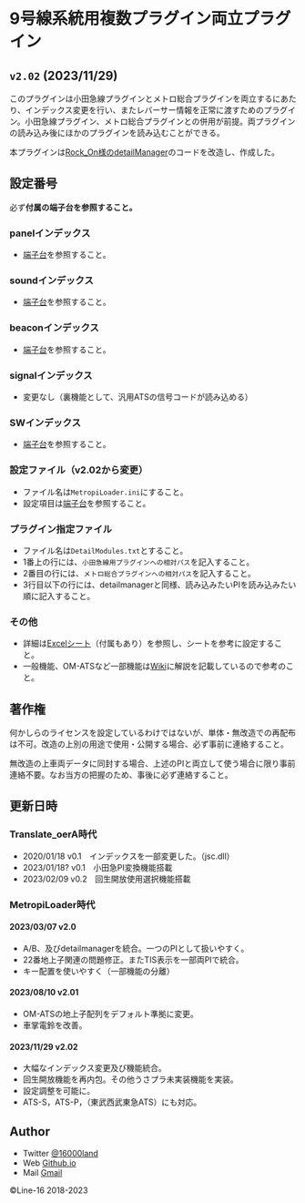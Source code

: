 # 9号線系統用複数プラグイン両立プラグイン
`v2.02` (2023/11/29)
-----
このプラグインは小田急線プラグインとメトロ総合プラグインを両立するにあたり、インデックス変更を行い、またレバーサー情報を正常に渡すためのプラグイン。小田急線プラグイン、メトロ総合プラグインとの併用が前提。両プラグインの読み込み後にほかのプラグインを読み込むことができる。

本プラグインは[Rock_On様のdetailManager](https://github.com/mikangogo/DetailManager)のコードを改造し、作成した。

## 設定番号
必ず**付属の端子台を参照すること。**
### panelインデックス
- [端子台](https://docs.google.com/spreadsheets/d/1rsIOkY-5uuszAekwyyYBjYd1NrkQBQti/edit?usp=sharing&ouid=117001858782449869576&rtpof=true&sd=true)を参照すること。

### soundインデックス
- [端子台](https://docs.google.com/spreadsheets/d/1rsIOkY-5uuszAekwyyYBjYd1NrkQBQti/edit?usp=sharing&ouid=117001858782449869576&rtpof=true&sd=true)を参照すること。

### beaconインデックス
- [端子台](https://docs.google.com/spreadsheets/d/1rsIOkY-5uuszAekwyyYBjYd1NrkQBQti/edit?usp=sharing&ouid=117001858782449869576&rtpof=true&sd=true)を参照すること。

### signalインデックス
- 変更なし（裏機能として、汎用ATSの信号コードが読み込める）

### SWインデックス
- [端子台](https://docs.google.com/spreadsheets/d/1rsIOkY-5uuszAekwyyYBjYd1NrkQBQti/edit?usp=sharing&ouid=117001858782449869576&rtpof=true&sd=true)を参照すること。

### 設定ファイル（**v2.02から変更**）
- ファイル名は`MetropiLoader.ini`にすること。
- 設定項目は[端子台](https://docs.google.com/spreadsheets/d/1rsIOkY-5uuszAekwyyYBjYd1NrkQBQti/edit?usp=sharing&ouid=117001858782449869576&rtpof=true&sd=true)を参照すること。

### プラグイン指定ファイル
- ファイル名は`DetailModules.txt`とすること。
- 1番上の行には、`小田急線用プラグインへの相対パス`を記入すること。
- 2番目の行には、`メトロ総合プラグインへの相対パス`を記入すること。
- 3行目以下の行には、detailmanagerと同様、読み込みたいPIを読み込みたい順に記入すること。

### その他
- 詳細は[Excelシート](https://docs.google.com/spreadsheets/d/1rsIOkY-5uuszAekwyyYBjYd1NrkQBQti/edit?usp=sharing&ouid=117001858782449869576&rtpof=true&sd=true)（付属もあり）を参照し、シートを参考に設定すること。
- 一般機能、OM-ATSなど一部機能は[Wiki](https://github.com/susLine2320/MetropiLoader/wiki)に解説を記載しているので参考のこと。

## 著作権
何かしらのライセンスを設定しているわけではないが、単体・無改造での再配布は不可。改造の上別の用途で使用・公開する場合、必ず事前に連絡すること。

無改造の上車両データに同封する場合、上述のPIと両立して使う場合に限り事前連絡不要。なお当方の把握のため、事後に必ず連絡すること。

## 更新日時
### Translate_oerA時代
- 2020/01/18 v0.1　インデックスを一部変更した。（jsc.dll）
- 2023/01/18?    v0.1　小田急PI変換機能搭載
- 2023/02/09     v0.2　回生開放使用選択機能搭載
### MetropiLoader時代
#### 2023/03/07 v2.0
- A/B、及びdetailmanagerを統合。一つのPIとして扱いやすく。
- 22番地上子関連の問題修正。またTIS表示を一部両PIで統合。
- キー配置を使いやすく（一部機能の分離）
#### 2023/08/10 v2.01 
- OM-ATSの地上子配列をデフォルト準拠に変更。
- 車掌電鈴を改善。

#### 2023/11/29 v2.02
- 大幅なインデックス変更及び機能統合。
- 回生開放機能を再内包。その他うさプラ未実装機能を実装。
- 設定調整を可能に。
- ATS-S，ATS-P，（東武西武東急ATS）にも対応。

## Author
- Twitter [@16000land](https://twitter.com/16000land)
- Web [Github.io](https://susline2320.github.io/)
- Mail [Gmail](mailto:chiyoda16122@gmail.com)

©Line-16 2018-2023